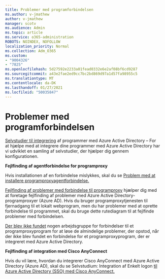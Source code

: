 ```yaml
---
title: Problemer med programforbindelsen
ms.author: v-jmathew
author: v-jmathew
manager: scotv
ms.audience: Admin
ms.topic: article
ms.service: o365-administration
ROBOTS: NOINDEX, NOFOLLOW
localization_priority: Normal
ms.collection: Adm_O365
ms.custom:
- "9004326"
- "7825"
ms.openlocfilehash: 5d27592e2233a01fead0332e6e2af08bf6cd9287
ms.sourcegitcommit: a43e2fae2ed9cc7bc2bd869d97a1d57fa98955c5
ms.translationtype: MT
ms.contentlocale: da-DK
ms.lasthandoff: 01/27/2021
ms.locfileid: "50035847"
---
```

# <a name="application-connection-issues"></a>Problemer med programforbindelsen

[Selvstudier til integrering](https://docs.microsoft.com/azure/active-directory/saas-apps/tutorial-list) af programmer med Azure Active Directory – For at hjælpe med at integrere dine programmer med Azure Active Directory har vi udviklet en samling af selvstudier, der hjælper dig gennem konfigurationen.

**Fejlfinding af agentforbindelse for programproxy**

Hvis installationen af en forbindelse mislykkes, skal du se [Problem med at installere programproxyagentforbindelse.](https://docs.microsoft.com/azure/active-directory/manage-apps/application-proxy-connector-installation-problem)

[Fejlfinding af problemer med forbindelse til programproxy](https://docs.microsoft.com/azure/active-directory/manage-apps/application-proxy-debug-connectors) hjælper dig med at foretage fejlfinding af problemer med Azure Active Directory-programproxyer (Azure AD). Hvis du bruger programproxytjenesten til fjernadgang til et lokalt webprogram, men du har problemer med at oprette forbindelse til programmet, skal du bruge dette rutediagram til at fejlfinde problemer med forbindelsen.

[Der blev ikke fundet](https://docs.microsoft.com/azure/active-directory/manage-apps/application-proxy-connectivity-no-working-connector) nogen arbejdsgruppe for forbindelser til et programproxyprogram for at løse de almindelige problemer, der opstod, når der ikke blev fundet en forbindelse for et programproxyprogram, der er integreret med Azure Active Directory.

**Fejlfinding af integration med Cisco AnyConnect**

Hvis du vil lære, hvordan du integrerer Cisco AnyConnect med Azure Active Directory (Azure AD), skal du se Selvstudium: Integration af Enkelt logon [til Azure Active Directory (SSO) med Cisco AnyConnect.](https://docs.microsoft.com/azure/active-directory/saas-apps/cisco-anyconnect)
